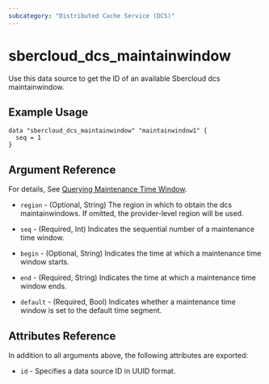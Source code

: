 ```yaml
---
subcategory: "Distributed Cache Service (DCS)"
---
```


# sbercloud_dcs_maintainwindow

Use this data source to get the ID of an available Sbercloud dcs maintainwindow.

## Example Usage

```hcl
data "sbercloud_dcs_maintainwindow" "maintainwindow1" {
  seq = 1
}
```

## Argument Reference

For details, See [Querying Maintenance Time Window](https://support.hc.sbercloud.ru/api/dcs/dcs-api-0312041.html).

* `region` - (Optional, String) The region in which to obtain the dcs maintainwindows. If omitted, the provider-level region will be used.

* `seq` - (Required, Int) Indicates the sequential number of a maintenance time window.

* `begin` - (Optional, String) Indicates the time at which a maintenance time window starts.

* `end` - (Required, String) Indicates the time at which a maintenance time window ends.

* `default` - (Required, Bool) Indicates whether a maintenance time window is set to the default time segment.

## Attributes Reference

In addition to all arguments above, the following attributes are exported:

* `id` - Specifies a data source ID in UUID format.
